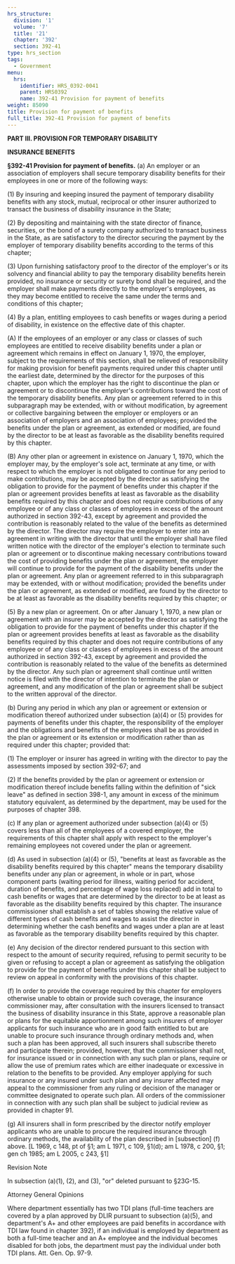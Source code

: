 ```yaml
---
hrs_structure:
  division: '1'
  volume: '7'
  title: '21'
  chapter: '392'
  section: 392-41
type: hrs_section
tags:
  - Government
menu:
  hrs:
    identifier: HRS_0392-0041
    parent: HRS0392
    name: 392-41 Provision for payment of benefits
weight: 85090
title: Provision for payment of benefits
full_title: 392-41 Provision for payment of benefits
---
```

**PART III. PROVISION FOR TEMPORARY DISABILITY**

**INSURANCE BENEFITS**

**§392-41 Provision for payment of benefits.** (a) An employer or an association of employers shall secure temporary disability benefits for their employees in one or more of the following ways:

(1) By insuring and keeping insured the payment of temporary disability benefits with any stock, mutual, reciprocal or other insurer authorized to transact the business of disability insurance in the State;

(2) By depositing and maintaining with the state director of finance, securities, or the bond of a surety company authorized to transact business in the State, as are satisfactory to the director securing the payment by the employer of temporary disability benefits according to the terms of this chapter;

(3) Upon furnishing satisfactory proof to the director of the employer's or its solvency and financial ability to pay the temporary disability benefits herein provided, no insurance or security or surety bond shall be required, and the employer shall make payments directly to the employer's employees, as they may become entitled to receive the same under the terms and conditions of this chapter;

(4) By a plan, entitling employees to cash benefits or wages during a period of disability, in existence on the effective date of this chapter.

(A) If the employees of an employer or any class or classes of such employees are entitled to receive disability benefits under a plan or agreement which remains in effect on January 1, 1970, the employer, subject to the requirements of this section, shall be relieved of responsibility for making provision for benefit payments required under this chapter until the earliest date, determined by the director for the purposes of this chapter, upon which the employer has the right to discontinue the plan or agreement or to discontinue the employer's contributions toward the cost of the temporary disability benefits. Any plan or agreement referred to in this subparagraph may be extended, with or without modification, by agreement or collective bargaining between the employer or employers or an association of employers and an association of employees; provided the benefits under the plan or agreement, as extended or modified, are found by the director to be at least as favorable as the disability benefits required by this chapter.

(B) Any other plan or agreement in existence on January 1, 1970, which the employer may, by the employer's sole act, terminate at any time, or with respect to which the employer is not obligated to continue for any period to make contributions, may be accepted by the director as satisfying the obligation to provide for the payment of benefits under this chapter if the plan or agreement provides benefits at least as favorable as the disability benefits required by this chapter and does not require contributions of any employee or of any class or classes of employees in excess of the amount authorized in section 392-43, except by agreement and provided the contribution is reasonably related to the value of the benefits as determined by the director. The director may require the employer to enter into an agreement in writing with the director that until the employer shall have filed written notice with the director of the employer's election to terminate such plan or agreement or to discontinue making necessary contributions toward the cost of providing benefits under the plan or agreement, the employer will continue to provide for the payment of the disability benefits under the plan or agreement. Any plan or agreement referred to in this subparagraph may be extended, with or without modification; provided the benefits under the plan or agreement, as extended or modified, are found by the director to be at least as favorable as the disability benefits required by this chapter; or

(5) By a new plan or agreement. On or after January 1, 1970, a new plan or agreement with an insurer may be accepted by the director as satisfying the obligation to provide for the payment of benefits under this chapter if the plan or agreement provides benefits at least as favorable as the disability benefits required by this chapter and does not require contributions of any employee or of any class or classes of employees in excess of the amount authorized in section 392-43, except by agreement and provided the contribution is reasonably related to the value of the benefits as determined by the director. Any such plan or agreement shall continue until written notice is filed with the director of intention to terminate the plan or agreement, and any modification of the plan or agreement shall be subject to the written approval of the director.

(b) During any period in which any plan or agreement or extension or modification thereof authorized under subsection (a)(4) or (5) provides for payments of benefits under this chapter, the responsibility of the employer and the obligations and benefits of the employees shall be as provided in the plan or agreement or its extension or modification rather than as required under this chapter; provided that:

(1) The employer or insurer has agreed in writing with the director to pay the assessments imposed by section 392-67; and

(2) If the benefits provided by the plan or agreement or extension or modification thereof include benefits falling within the definition of "sick leave" as defined in section 398-1, any amount in excess of the minimum statutory equivalent, as determined by the department, may be used for the purposes of chapter 398.

(c) If any plan or agreement authorized under subsection (a)(4) or (5) covers less than all of the employees of a covered employer, the requirements of this chapter shall apply with respect to the employer's remaining employees not covered under the plan or agreement.

(d) As used in subsection (a)(4) or (5), "benefits at least as favorable as the disability benefits required by this chapter" means the temporary disability benefits under any plan or agreement, in whole or in part, whose component parts (waiting period for illness, waiting period for accident, duration of benefits, and percentage of wage loss replaced) add in total to cash benefits or wages that are determined by the director to be at least as favorable as the disability benefits required by this chapter. The insurance commissioner shall establish a set of tables showing the relative value of different types of cash benefits and wages to assist the director in determining whether the cash benefits and wages under a plan are at least as favorable as the temporary disability benefits required by this chapter.

(e) Any decision of the director rendered pursuant to this section with respect to the amount of security required, refusing to permit security to be given or refusing to accept a plan or agreement as satisfying the obligation to provide for the payment of benefits under this chapter shall be subject to review on appeal in conformity with the provisions of this chapter.

(f) In order to provide the coverage required by this chapter for employers otherwise unable to obtain or provide such coverage, the insurance commissioner may, after consultation with the insurers licensed to transact the business of disability insurance in this State, approve a reasonable plan or plans for the equitable apportionment among such insurers of employer applicants for such insurance who are in good faith entitled to but are unable to procure such insurance through ordinary methods and, when such a plan has been approved, all such insurers shall subscribe thereto and participate therein; provided, however, that the commissioner shall not, for insurance issued or in connection with any such plan or plans, require or allow the use of premium rates which are either inadequate or excessive in relation to the benefits to be provided. Any employer applying for such insurance or any insured under such plan and any insurer affected may appeal to the commissioner from any ruling or decision of the manager or committee designated to operate such plan. All orders of the commissioner in connection with any such plan shall be subject to judicial review as provided in chapter 91.

(g) All insurers shall in form prescribed by the director notify employer applicants who are unable to procure the required insurance through ordinary methods, the availability of the plan described in [subsection] (f) above. [L 1969, c 148, pt of §1; am L 1971, c 109, §1(d); am L 1978, c 200, §1; gen ch 1985; am L 2005, c 243, §1]

Revision Note

In subsection (a)(1), (2), and (3), "or" deleted pursuant to §23G-15.

Attorney General Opinions

Where department essentially has two TDI plans (full-time teachers are covered by a plan approved by DLIR pursuant to subsection (a)(5), and department's A+ and other employees are paid benefits in accordance with TDI law found in chapter 392), if an individual is employed by department as both a full-time teacher and an A+ employee and the individual becomes disabled for both jobs, the department must pay the individual under both TDI plans. Att. Gen. Op. 97-9.